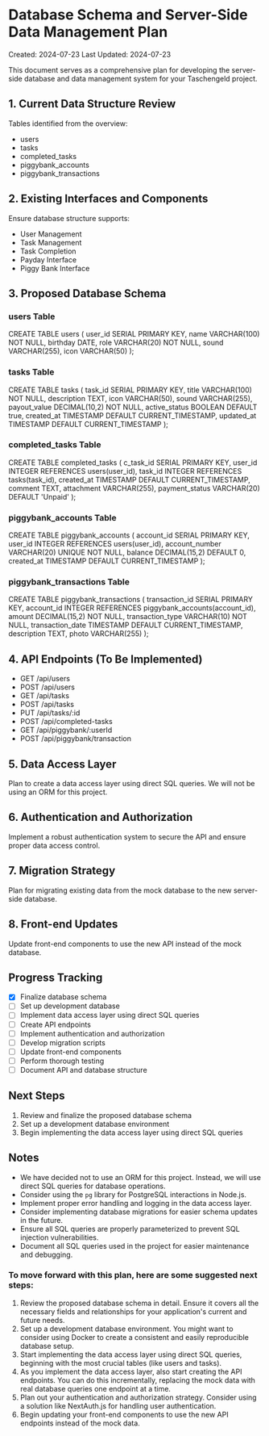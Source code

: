# Database Schema and Server-Side Data Management Plan

Created: 2024-07-23
Last Updated: 2024-07-23

This document serves as a comprehensive plan for developing the server-side database and data management system for your Taschengeld project.

## 1. Current Data Structure Review

Tables identified from the overview:

- users
- tasks
- completed_tasks
- piggybank_accounts
- piggybank_transactions

## 2. Existing Interfaces and Components

Ensure database structure supports:

- User Management
- Task Management
- Task Completion
- Payday Interface
- Piggy Bank Interface

## 3. Proposed Database Schema

### users Table

CREATE TABLE users (
user_id SERIAL PRIMARY KEY,
name VARCHAR(100) NOT NULL,
birthday DATE,
role VARCHAR(20) NOT NULL,
sound VARCHAR(255),
icon VARCHAR(50)
);

### tasks Table

CREATE TABLE tasks (
task_id SERIAL PRIMARY KEY,
title VARCHAR(100) NOT NULL,
description TEXT,
icon VARCHAR(50),
sound VARCHAR(255),
payout_value DECIMAL(10,2) NOT NULL,
active_status BOOLEAN DEFAULT true,
created_at TIMESTAMP DEFAULT CURRENT_TIMESTAMP,
updated_at TIMESTAMP DEFAULT CURRENT_TIMESTAMP
);

### completed_tasks Table

CREATE TABLE completed_tasks (
c_task_id SERIAL PRIMARY KEY,
user_id INTEGER REFERENCES users(user_id),
task_id INTEGER REFERENCES tasks(task_id),
created_at TIMESTAMP DEFAULT CURRENT_TIMESTAMP,
comment TEXT,
attachment VARCHAR(255),
payment_status VARCHAR(20) DEFAULT 'Unpaid'
);

### piggybank_accounts Table

CREATE TABLE piggybank_accounts (
account_id SERIAL PRIMARY KEY,
user_id INTEGER REFERENCES users(user_id),
account_number VARCHAR(20) UNIQUE NOT NULL,
balance DECIMAL(15,2) DEFAULT 0,
created_at TIMESTAMP DEFAULT CURRENT_TIMESTAMP
);

### piggybank_transactions Table

CREATE TABLE piggybank_transactions (
transaction_id SERIAL PRIMARY KEY,
account_id INTEGER REFERENCES piggybank_accounts(account_id),
amount DECIMAL(15,2) NOT NULL,
transaction_type VARCHAR(10) NOT NULL,
transaction_date TIMESTAMP DEFAULT CURRENT_TIMESTAMP,
description TEXT,
photo VARCHAR(255)
);

## 4. API Endpoints (To Be Implemented)

- GET /api/users
- POST /api/users
- GET /api/tasks
- POST /api/tasks
- PUT /api/tasks/:id
- POST /api/completed-tasks
- GET /api/piggybank/:userId
- POST /api/piggybank/transaction

## 5. Data Access Layer

Plan to create a data access layer using direct SQL queries. We will not be using an ORM for this project.

## 6. Authentication and Authorization

Implement a robust authentication system to secure the API and ensure proper data access control.

## 7. Migration Strategy

Plan for migrating existing data from the mock database to the new server-side database.

## 8. Front-end Updates

Update front-end components to use the new API instead of the mock database.

## Progress Tracking

- [x] Finalize database schema
- [ ] Set up development database
- [ ] Implement data access layer using direct SQL queries
- [ ] Create API endpoints
- [ ] Implement authentication and authorization
- [ ] Develop migration scripts
- [ ] Update front-end components
- [ ] Perform thorough testing
- [ ] Document API and database structure

## Next Steps

1. Review and finalize the proposed database schema
2. Set up a development database environment
3. Begin implementing the data access layer using direct SQL queries

## Notes

- We have decided not to use an ORM for this project. Instead, we will use direct SQL queries for database operations.
- Consider using the `pg` library for PostgreSQL interactions in Node.js.
- Implement proper error handling and logging in the data access layer.
- Consider implementing database migrations for easier schema updates in the future.
- Ensure all SQL queries are properly parameterized to prevent SQL injection vulnerabilities.
- Document all SQL queries used in the project for easier maintenance and debugging.

### To move forward with this plan, here are some suggested next steps:

1. Review the proposed database schema in detail. Ensure it covers all the necessary fields and relationships for your application's current and future needs.
2. Set up a development database environment. You might want to consider using Docker to create a consistent and easily reproducible database setup.
3. Start implementing the data access layer using direct SQL queries, beginning with the most crucial tables (like users and tasks).
4. As you implement the data access layer, also start creating the API endpoints. You can do this incrementally, replacing the mock data with real database queries one endpoint at a time.
5. Plan out your authentication and authorization strategy. Consider using a solution like NextAuth.js for handling user authentication.
6. Begin updating your front-end components to use the new API endpoints instead of the mock data.
